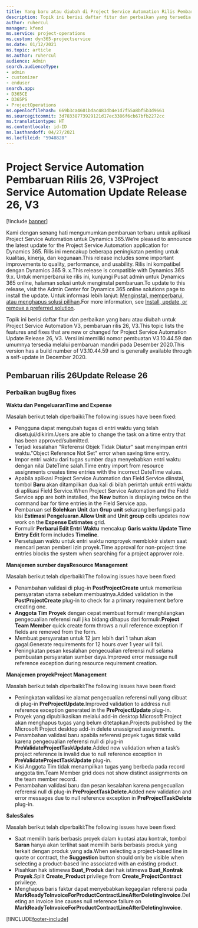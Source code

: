 ```yaml
---
title: Yang baru atau diubah di Project Service Automation Rilis Pembaruan 26, V3
description: Topik ini berisi daftar fitur dan perbaikan yang tersedia di Project Service Automation V3, pembaruan rilis 26, V3.
author: ruhercul
manager: kfend
ms.service: project-operations
ms.custom: dyn365-projectservice
ms.date: 01/12/2021
ms.topic: article
ms.author: ruhercul
audience: Admin
search.audienceType:
- admin
- customizer
- enduser
search.app:
- D365CE
- D365PS
- ProjectOperations
ms.openlocfilehash: 669b3ca4601bdac483db4e1d7f55a8bf5b3d9661
ms.sourcegitcommit: 3d78338773929121d17ec3386f6cb67bfb2272cc
ms.translationtype: HT
ms.contentlocale: id-ID
ms.lasthandoff: 04/27/2021
ms.locfileid: "5948828"
---
```

# <a name="project-service-automation-update-release-26-v3"></a><span data-ttu-id="590f9-103">Project Service Automation Pembaruan Rilis 26, V3</span><span class="sxs-lookup"><span data-stu-id="590f9-103">Project Service Automation Update Release 26, V3</span></span>

[!include [banner](../includes/psa-now-project-operations.md)]

<span data-ttu-id="590f9-104">Kami dengan senang hati mengumumkan pembaruan terbaru untuk aplikasi Project Service Automation untuk Dynamics 365.</span><span class="sxs-lookup"><span data-stu-id="590f9-104">We’re pleased to announce the latest update for the Project Service Automation application for Dynamics 365.</span></span> <span data-ttu-id="590f9-105">Rilis ini mencakup beberapa peningkatan penting untuk kualitas, kinerja, dan kegunaan.</span><span class="sxs-lookup"><span data-stu-id="590f9-105">This release includes some important improvements to quality, performance, and usability.</span></span> <span data-ttu-id="590f9-106">Rilis ini kompatibel dengan Dynamics 365 9. x.</span><span class="sxs-lookup"><span data-stu-id="590f9-106">This release is compatible with Dynamics 365 9.x.</span></span> <span data-ttu-id="590f9-107">Untuk memperbarui ke rilis ini, kunjungi Pusat admin untuk Dynamics 365 online, halaman solusi untuk menginstal pembaruan.</span><span class="sxs-lookup"><span data-stu-id="590f9-107">To update to this release, visit the Admin Center for Dynamics 365 online solutions page to install the update.</span></span> <span data-ttu-id="590f9-108">Untuk informasi lebih lanjut: [Menginstal, memperbarui, atau menghapus solusi pilihan](/power-platform/admin/install-remove-preferred-solution).</span><span class="sxs-lookup"><span data-stu-id="590f9-108">For more information, see [Install, update, or remove a preferred solution](/power-platform/admin/install-remove-preferred-solution).</span></span>

<span data-ttu-id="590f9-109">Topik ini berisi daftar fitur dan perbaikan yang baru atau diubah untuk Project Service Automation V3, pembaruan rilis 26, V3.</span><span class="sxs-lookup"><span data-stu-id="590f9-109">This topic lists the features and fixes that are new or changed for Project Service Automation Update Release 26, V3.</span></span> <span data-ttu-id="590f9-110">Versi ini memiliki nomor pembuatan V3.10.44.59 dan umumnya tersedia melalui pembaruan mandiri pada Desember 2020.</span><span class="sxs-lookup"><span data-stu-id="590f9-110">This version has a build number of V3.10.44.59 and is generally available through a self-update in December 2020.</span></span>

## <a name="update-release-26"></a><span data-ttu-id="590f9-111">Pembaruan rilis 26</span><span class="sxs-lookup"><span data-stu-id="590f9-111">Update Release 26</span></span>

### <a name="bug-fixes"></a><span data-ttu-id="590f9-112">Perbaikan bug</span><span class="sxs-lookup"><span data-stu-id="590f9-112">Bug fixes</span></span>

<span data-ttu-id="590f9-113">**Waktu dan Pengeluaran**</span><span class="sxs-lookup"><span data-stu-id="590f9-113">**Time and Expense**</span></span>

<span data-ttu-id="590f9-114">Masalah berikut telah diperbaiki:</span><span class="sxs-lookup"><span data-stu-id="590f9-114">The following issues have been fixed:</span></span>

- <span data-ttu-id="590f9-115">Pengguna dapat mengubah tugas di entri waktu yang telah disetujui/dikirim.</span><span class="sxs-lookup"><span data-stu-id="590f9-115">Users are able to change the task on a time entry that has been approved/submitted.</span></span>
- <span data-ttu-id="590f9-116">Terjadi kesalahan "Referensi Objek Tidak Diatur" saat menyimpan entri waktu.</span><span class="sxs-lookup"><span data-stu-id="590f9-116">"Object Reference Not Set" error when saving time entry.</span></span>
- <span data-ttu-id="590f9-117">Impor entri waktu dari tugas sumber daya menyebabkan entri waktu dengan nilai DateTime salah.</span><span class="sxs-lookup"><span data-stu-id="590f9-117">Time entry import from resource assignments creates time entries with the incorrect DateTime values.</span></span>
- <span data-ttu-id="590f9-118">Apabila aplikasi Project Service Automation dan Field Service diinstal, tombol **Baru** akan ditampilkan dua kali di bilah perintah untuk entri waktu di aplikasi Field Service.</span><span class="sxs-lookup"><span data-stu-id="590f9-118">When Project Service Automation and the Field Service app are both installed, the **New** button is displaying twice on the command bar for time entries in the Field Service app.</span></span>
- <span data-ttu-id="590f9-119">Pembaruan sel **Bolehkan Unit** dan **Grup unit** sekarang berfungsi pada kisi **Estimasi Pengeluaran**.</span><span class="sxs-lookup"><span data-stu-id="590f9-119">**Allow Unit** and **Unit group** cells updates now work on the **Expense Estimates** grid.</span></span>
- <span data-ttu-id="590f9-120">Formulir **Perbarui Edit Entri Waktu** mencakup **Garis waktu**.</span><span class="sxs-lookup"><span data-stu-id="590f9-120">**Update Time Entry Edit** form includes **Timeline**.</span></span>
- <span data-ttu-id="590f9-121">Persetujuan waktu untuk entri waktu nonproyek memblokir sistem saat mencari peran pemberi izin proyek.</span><span class="sxs-lookup"><span data-stu-id="590f9-121">Time approval for non-project time entries blocks the system when searching for a project approver role.</span></span>

<span data-ttu-id="590f9-122">**Manajemen sumber daya**</span><span class="sxs-lookup"><span data-stu-id="590f9-122">**Resource Management**</span></span>

<span data-ttu-id="590f9-123">Masalah berikut telah diperbaiki:</span><span class="sxs-lookup"><span data-stu-id="590f9-123">The following issues have been fixed:</span></span>

- <span data-ttu-id="590f9-124">Penambahan validasi di plug-in **PostProjectCreate** untuk memeriksa persyaratan utama sebelum membuatnya.</span><span class="sxs-lookup"><span data-stu-id="590f9-124">Added validation in the **PostProjectCreate** plug-in to check for a primary requirement before creating one.</span></span>
- <span data-ttu-id="590f9-125">**Anggota Tim Proyek** dengan cepat membuat formulir menghilangkan pengecualian referensi null jika bidang dihapus dari formulir.</span><span class="sxs-lookup"><span data-stu-id="590f9-125">**Project Team Member** quick create form throws a null reference exception if fields are removed from the form.</span></span>
- <span data-ttu-id="590f9-126">Membuat persyaratan untuk 12 jam lebih dari 1 tahun akan gagal.</span><span class="sxs-lookup"><span data-stu-id="590f9-126">Generate requirements for 12 hours over 1 year will fail.</span></span>
- <span data-ttu-id="590f9-127">Peningkatan pesan kesalahan pengecualian referensi null selama pembuatan persyaratan sumber daya.</span><span class="sxs-lookup"><span data-stu-id="590f9-127">Improved error message null reference exception during resource requirement creation.</span></span>

<span data-ttu-id="590f9-128">**Manajemen proyek**</span><span class="sxs-lookup"><span data-stu-id="590f9-128">**Project Management**</span></span>

<span data-ttu-id="590f9-129">Masalah berikut telah diperbaiki:</span><span class="sxs-lookup"><span data-stu-id="590f9-129">The following issues have been fixed:</span></span>

- <span data-ttu-id="590f9-130">Peningkatan validasi ke alamat pengecualian referensi null yang dibuat di plug-in **PreProjectUpdate**.</span><span class="sxs-lookup"><span data-stu-id="590f9-130">Improved validation to address null reference exception generated in the **PreProjectUpdate** plug-in.</span></span>
- <span data-ttu-id="590f9-131">Proyek yang dipublikasikan melalui add-in desktop Microsoft Project akan menghapus tugas yang belum ditetapkan.</span><span class="sxs-lookup"><span data-stu-id="590f9-131">Projects published by the Microsoft Project desktop add-in delete unassigned assignments.</span></span>
- <span data-ttu-id="590f9-132">Penambahan validasi baru apabila referensi proyek tugas tidak valid karena pengecualian referensi null di plug-in **PreValidateProjectTaskUpdate**.</span><span class="sxs-lookup"><span data-stu-id="590f9-132">Added new validation when a task’s project reference is invalid due to null reference exception in **PreValidateProjectTaskUpdate** plug-in.</span></span>
- <span data-ttu-id="590f9-133">Kisi Anggota Tim tidak menampilkan tugas yang berbeda pada record anggota tim.</span><span class="sxs-lookup"><span data-stu-id="590f9-133">Team Member grid does not show distinct assignments on the team member record.</span></span>
- <span data-ttu-id="590f9-134">Penambahan validasi baru dan pesan kesalahan karena pengecualian referensi null di plug-in **PreProjectTaskDelete**.</span><span class="sxs-lookup"><span data-stu-id="590f9-134">Added new validation and error messages due to null reference exception in **PreProjectTaskDelete** plug-in.</span></span>

<span data-ttu-id="590f9-135">**Sales**</span><span class="sxs-lookup"><span data-stu-id="590f9-135">**Sales**</span></span>

<span data-ttu-id="590f9-136">Masalah berikut telah diperbaiki:</span><span class="sxs-lookup"><span data-stu-id="590f9-136">The following issues have been fixed:</span></span>

- <span data-ttu-id="590f9-137">Saat memilih baris berbasis proyek dalam kuotasi atau kontrak, tombol **Saran** hanya akan terlihat saat memilih baris berbasis produk yang terkait dengan produk yang ada.</span><span class="sxs-lookup"><span data-stu-id="590f9-137">When selecting a project-based line in quote or contract, the **Suggestion** button should only be visible when selecting a product-based line associated with an existing product.</span></span>
- <span data-ttu-id="590f9-138">Pisahkan hak istimewa **Buat_Produk** dari hak istimewa **Buat_Kontrak Proyek**.</span><span class="sxs-lookup"><span data-stu-id="590f9-138">Split **Create_Product** privilege from **Create_ProjectContract** privilege.</span></span>
- <span data-ttu-id="590f9-139">Menghapus baris faktur dapat menyebabkan kegagalan referensi pada **MarkReadyToInvoiceForProductContractLineAfterDeletingInvoice**.</span><span class="sxs-lookup"><span data-stu-id="590f9-139">Deleting an invoice line causes null reference failure on **MarkReadyToInvoiceForProductContractLineAfterDeletingInvoice**.</span></span>


[!INCLUDE[footer-include](../includes/footer-banner.md)]